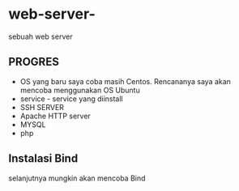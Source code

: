 # web-server-
sebuah web server 

## PROGRES
- OS yang baru saya coba masih Centos. Rencananya saya akan mencoba menggunakan OS Ubuntu  
- service - service yang diinstall
- SSH SERVER
- Apache HTTP server
- MYSQL
- php

## Instalasi Bind
selanjutnya mungkin akan mencoba 
Bind

